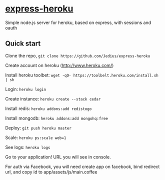 [express-heroku](https://github.com/Jedius/express-heroku)
=================

Simple node.js server for heroku, based on express, with sessions and oauth




Quick start
-----------

Clone the repo, `git clone https://github.com/Jedius/express-heroku`

Create account on heroku (http://www.heroku.com/)

Install heroku toolbet: `wget -qO- https://toolbelt.heroku.com/install.sh | sh`

Login: `heroku login`

Create instance: `heroku create --stack cedar`

Install redis: `heroku addons:add redistogo`

Install mongodb: `heroku addons:add mongohq:free`

Deploy: `git push heroku master`

Scale: `heroku ps:scale web=1`

See logs: `heroku logs`

Go to your application! URL you will see in console.

For auth via Facebook, you will need create app on facebook, bind redirect url, and copy id to app/assets/js/main.coffee
